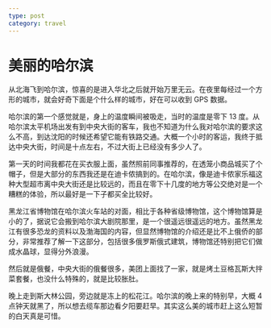 ```yaml
---
type: post
category: travel
---
```


# 美丽的哈尔滨

从北海飞到哈尔滨，惊喜的是进入华北之后就开始万里无云。在夜里每经过一个方形的城市，就会好奇下面是个什么样的城市，好在可以收到 GPS 数据。

哈尔滨的第一个感觉就是，身上的温度瞬间被吸走，当时的温度是零下 13 度。从哈尔滨太平机场出发有到中央大街的客车，我也不知道为什么我对哈尔滨的要求这么不高，到达沈阳的时候还希望它能有铁路交通。大概一个小时的客运，我终于抵达中央大街，时间是十点左右，不过大街上已经没有多少人了。

第一天的时间我都花在买衣服上面，虽然照前同事推荐的，在透笼小商品城买了个帽子，但是大部分的东西我还是在迪卡侬搞到的。在哈尔滨，像是迪卡侬家乐福这种大型超市离中央大街还是比较远的，而且在零下十几度的地方等公交绝对是一个糟糕的体验，所以最好是一下子都买全比较好。

黑龙江省博物馆在哈尔滨火车站的对面，相比于各种省级博物馆，这个博物馆算是小的了，据说它会搬到哈尔滨大剧院那里，是一个很遥远很遥远的地方。虽然黑龙江有很多恐龙的资料以及渤海国的内容，但显然博物馆的介绍还是比不上俄侨的部分，非常推荐了解一下这部分，包括很多俄罗斯俄式建筑，博物馆还特别把它们做成水晶球，显得分外浪漫。

然后就是俄餐，中央大街的俄餐很多，美团上面找了一家，就是烤土豆格瓦斯大拌菜套餐，也没什么特殊的，就是比较胀肚。

晚上走到斯大林公园，旁边就是冻上的松花江。哈尔滨的晚上来的特别早，大概 4 点钟天就黑了，所以想去缆车那边看夕阳要赶早。其实这么美的城市赶上这么短暂的白天真是可惜。

